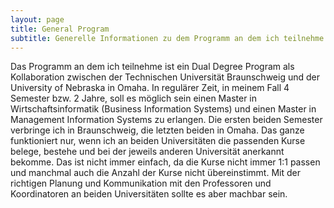 ```yaml
---
layout: page
title: General Program
subtitle: Generelle Informationen zu dem Programm an dem ich teilnehme
---
```


Das Programm an dem ich teilnehme ist ein Dual Degree Program als Kollaboration zwischen der Technischen Universität Braunschweig und der University of Nebraska in Omaha.
In regulärer Zeit, in meinem Fall 4 Semester bzw. 2 Jahre, soll es möglich sein einen Master in Wirtschaftsinformatik (Business Information Systems) und einen Master in Management Information Systems zu erlangen.
Die ersten beiden Semester verbringe ich in Braunschweig, die letzten beiden in Omaha.
Das ganze funktioniert nur, wenn ich an beiden Universitäten die passenden Kurse belege, bestehe und bei der jeweils anderen Universität anerkannt bekomme.
Das ist nicht immer einfach, da die Kurse nicht immer 1:1 passen und manchmal auch die Anzahl der Kurse nicht übereinstimmt.
Mit der richtigen Planung und Kommunikation mit den Professoren und Koordinatoren an beiden Universitäten sollte es aber machbar sein.
